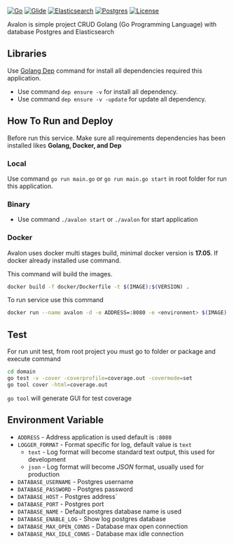[![Go](https://img.shields.io/badge/go-1.8.0-00E5E6.svg)](https://golang.org/)
[![Glide](https://img.shields.io/badge/glide-0.12.3-CFBDB1.svg)](https://glide.sh/)
[![Elasticsearch](https://img.shields.io/badge/elasticsearch-5.2.2-FED10A.svg)](https://www.elastic.co/products/elasticsearch)
[![Postgres](https://img.shields.io/badge/postgres-9.6.2-2C5687.svg)](https://www.postgresql.org/)
[![License](https://img.shields.io/badge/license-MIT-44897A.svg)](https://github.com/dynastymasra/Avalon/blob/master/LICENSE)

Avalon is simple project CRUD Golang (Go Programming Language) with database Postgres and Elasticsearch

## Libraries
Use [Golang Dep](https://golang.github.io/dep/) command for install all dependencies required this application.
  - Use command `dep ensure -v` for install all dependency.
  - Use command `dep ensure -v -update` for update all dependency.
  
## How To Run and Deploy

Before run this service. Make sure all requirements dependencies has been installed likes **Golang, Docker, and Dep**

### Local

Use command `go run main.go` or `go run main.go start` in root folder for run this application.

### Binary

 - Use command `./avalon start` or `./avalon` for start application
 
### Docker

Avalon uses docker multi stages build, minimal docker version is **17.05**. If docker already installed use command.

This command will build the images.
```bash
docker build -f docker/Dockerfile -t $(IMAGE):$(VERSION) .
```

To run service use this command
```bash
docker run --name avalon -d -e ADDRESS=:8080 -e <environment> $(IMAGE):$(VERSION)
```

## Test

For run unit test, from root project you must go to folder or package and execute command
```bash
cd domain
go test -v -cover -coverprofile=coverage.out -covermode=set
go tool cover -html=coverage.out
```
`go tool` will generate GUI for test coverage

## Environment Variable

+ `ADDRESS` - Address application is used default is `:8080`
+ `LOGGER_FORMAT` - Format specific for log, default value is `text`
  - `text` - Log format will become standard text output, this used for development
  - `json` - Log format will become *JSON* format, usually used for production
+ `DATABASE_USERNAME` - Postgres username
+ `DATABASE_PASSWORD` - Postgres password
+ `DATABASE_HOST` - Postgres address`
+ `DATABASE_PORT` - Postgres port
+ `DATABASE_NAME` - Default postgres database name is used
+ `DATABASE_ENABLE_LOG` - Show log postgres database
+ `DATABASE_MAX_OPEN_CONNS` - Database max open connection
+ `DATABASE_MAX_IDLE_CONNS` - Database max idle connection